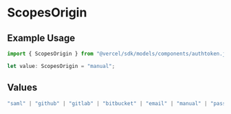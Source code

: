 # ScopesOrigin

## Example Usage

```typescript
import { ScopesOrigin } from "@vercel/sdk/models/components/authtoken.js";

let value: ScopesOrigin = "manual";
```

## Values

```typescript
"saml" | "github" | "gitlab" | "bitbucket" | "email" | "manual" | "passkey"
```